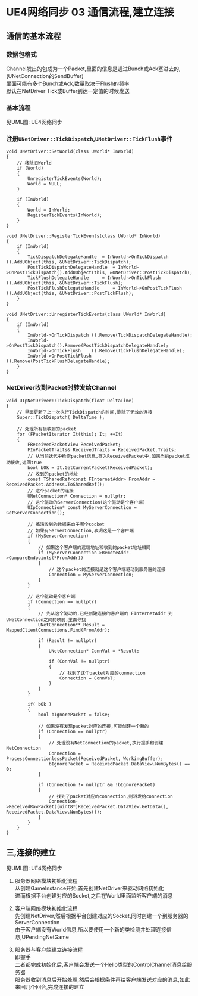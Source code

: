 # UE4网络同步 03 通信流程,建立连接
## 通信的基本流程
### 数据包格式  
Channel发出的包成为一个Packet,里面的信息是通过Bunch或Ack塞进去的,(UNetConnection的SendBuffer)  
里面可能有多个Bunch或Ack,数量取决于Flush的频率  
默认在NetDriver Tick或Buffer到达一定值的时候发送  

### 基本流程
见UML图: UE4网络同步  

### 注册`UNetDriver::TickDispatch`,`UNetDriver::TickFlush`事件  
```
void UNetDriver::SetWorld(class UWorld* InWorld)
{
    // 移除旧World
	if (World)
	{
		UnregisterTickEvents(World);
		World = NULL;
	}

	if (InWorld)
	{
		World = InWorld;
		RegisterTickEvents(InWorld);
	}
}

void UNetDriver::RegisterTickEvents(class UWorld* InWorld)
{
	if (InWorld)
	{
		TickDispatchDelegateHandle  = InWorld->OnTickDispatch ().AddUObject(this, &UNetDriver::TickDispatch);
		PostTickDispatchDelegateHandle	= InWorld->OnPostTickDispatch().AddUObject(this, &UNetDriver::PostTickDispatch);
		TickFlushDelegateHandle     = InWorld->OnTickFlush    ().AddUObject(this, &UNetDriver::TickFlush);
		PostTickFlushDelegateHandle		= InWorld->OnPostTickFlush	 ().AddUObject(this, &UNetDriver::PostTickFlush);
	}
}

void UNetDriver::UnregisterTickEvents(class UWorld* InWorld)
{
	if (InWorld)
	{
		InWorld->OnTickDispatch ().Remove(TickDispatchDelegateHandle);
		InWorld->OnPostTickDispatch().Remove(PostTickDispatchDelegateHandle);
		InWorld->OnTickFlush    ().Remove(TickFlushDelegateHandle);
		InWorld->OnPostTickFlush   ().Remove(PostTickFlushDelegateHandle);
	}
}
```

### NetDriver收到Packet时转发给Channel
```
void UIpNetDriver::TickDispatch(float DeltaTime)
{
    // 里面更新了上一次执行TickDispatch的时间,删除了无效的连接
    Super::TickDispatch( DeltaTime );

    // 处理所有接收到的packet
    for (FPacketIterator It(this); It; ++It)
    {
        FReceivedPacketView ReceivedPacket;
		FInPacketTraits& ReceivedTraits = ReceivedPacket.Traits;
        // 从当前迭代中检索packet信息,存入ReceivedPacket中,如果当前packet成功接收,返回true
		bool bOk = It.GetCurrentPacket(ReceivedPacket);
        // 收到的packet的地址
        const TSharedRef<const FInternetAddr> FromAddr = ReceivedPacket.Address.ToSharedRef();
        // 这个packet的连接
		UNetConnection* Connection = nullptr;
        // 这个驱动的ServerConnection(这个驱动是个客户端)
		UIpConnection* const MyServerConnection = GetServerConnection();

        // 搞清收到的数据来自于哪个socket
        // 如果有ServerConnection,表明这是一个客户端
        if (MyServerConnection)
        {
            // 如果这个客户端的远端地址和收到的packet地址相同
            if (MyServerConnection->RemoteAddr->CompareEndpoints(*FromAddr))
            {
                // 这个packet的连接就是这个客户端驱动到服务器的连接
                Connection = MyServerConnection;
            }
        }

        // 这个驱动是个客户端
        if (Connection == nullptr)
        {
            // 先从这个驱动的,已经创建连接的客户端的 FInternetAddr 到 UNetConnection之间的映射,里面寻找
            UNetConnection** Result = MappedClientConnections.Find(FromAddr);

            if (Result != nullptr)
            {
                UNetConnection* ConnVal = *Result;

                if (ConnVal != nullptr)
				{
                    // 找到了这个packet对应的connection
					Connection = ConnVal;
				}
            }
        }
        
        if( bOk )
        {
            bool bIgnorePacket = false;

            // 如果没有发现packet对应的连接,可能创建一个新的
            if (Connection == nullptr)
            {
                // 处理没有NetConnection的packet,执行握手和创建NetConnection
                Connection = ProcessConnectionlessPacket(ReceivedPacket, WorkingBuffer);
                bIgnorePacket = ReceivedPacket.DataView.NumBytes() == 0;
            }

            if (Connection != nullptr && !bIgnorePacket)
            {
                // 找到了packet对应的connection,则转发给connection
                Connection->ReceivedRawPacket((uint8*)ReceivedPacket.DataView.GetData(), ReceivedPacket.DataView.NumBytes());
            }
        }
    }
}
```

## 三,连接的建立
见UML图: UE4网络同步  

1. 服务器网络模块初始化流程  
从创建GameInstance开始,首先创建NetDriver来驱动网络初始化  
进而根据平台创建对应的Socket,之后在World里面监听客户端的消息  

2. 客户端网络模块初始化流程  
先创建NetDriver,然后根据平台创建对应的Socket,同时创建一个到服务器的ServerConnection  
由于客户端没有World信息,所以要使用一个新的类检测并处理连接信息,UPendingNetGame  

3. 服务器与客户端建立连接流程  
即握手  
二者都完成初始化后,客户端会发送一个Hello类型的ControlChannel消息给服务器  
服务器收到消息后开始处理,然后会根据条件再给客户端发送对应的消息,如此来回几个回合,完成连接的建立  
